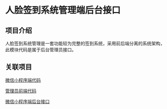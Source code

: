 # 人脸签到系统管理端后台接口

## 项目介绍

人脸签到系统管理是一套功能较为完整的签到系统，采用前后端分离的系统架构，此模块代码是属于后台管理员接口。

## 关联项目

[微信小程序端代码](https://github.com/wei1793786487/small)

[管理员前端代码](https://github.com/wei1793786487/sign-Front)

[微信小程序端后台接口](https://github.com/wei1793786487/miniend)







